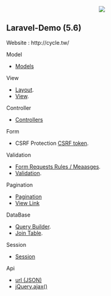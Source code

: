 <p align="center"><img src="https://laravel.com/assets/img/components/logo-laravel.svg"></p>

## Laravel-Demo (5.6)

<p> Website : http://cycle.tw/</p>


Model

- [Models](https://github.com/wiki0918/laravel-demo/tree/master/app/Models)

View

- [Layout](https://github.com/wiki0918/laravel-demo/blob/master/resources/views/layouts/master.blade.php#L112).
- [View](https://github.com/wiki0918/laravel-demo/blob/master/resources/views/carList.blade.php).

Controller

- [Controllers](https://github.com/wiki0918/laravel-demo/tree/master/app/Http/Controllers)

Form

- CSRF Protection [CSRF token](https://github.com/wiki0918/laravel-demo/blob/master/resources/views/carAnnounce.blade.php#L24).

Validation

- [Form Requests Rules / Meaasges](https://github.com/wiki0918/laravel-demo/blob/master/app/Http/Requests/ReservePost.php).
- [Validation](https://github.com/wiki0918/laravel-demo/blob/master/app/Http/Controllers/BookingController.php#L56).

Pagination

- [Pagination](https://github.com/wiki0918/laravel-demo/blob/master/app/Managers/CarMgr.php#L43)
- [View Link](https://github.com/wiki0918/laravel-demo/blob/master/resources/views/carList.blade.php#L31)

DataBase

- [Query Builder](https://github.com/wiki0918/laravel-demo/blob/master/app/Managers/CarMgr.php).
- [Join Table](https://github.com/wiki0918/laravel-demo/blob/master/app/Managers/BookingMgr.php#L34).

Session

- [Session](https://github.com/wiki0918/laravel-demo/blob/master/app/Http/Controllers/AdminController.php)

Api

- [url (JSON)](http://cycle.tw/booking/json?date=2018-05-06)
- [jQuery.ajax()](https://github.com/wiki0918/laravel-demo/blob/master/public/js/booking_date.js)